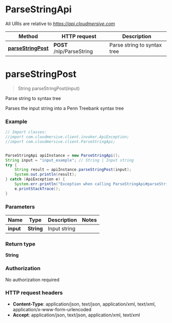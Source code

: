 # ParseStringApi

All URIs are relative to *https://api.cloudmersive.com*

Method | HTTP request | Description
------------- | ------------- | -------------
[**parseStringPost**](ParseStringApi.md#parseStringPost) | **POST** /nlp/ParseString | Parse string to syntax tree


<a name="parseStringPost"></a>
# **parseStringPost**
> String parseStringPost(input)

Parse string to syntax tree

Parses the input string into a Penn Treebank syntax tree

### Example
```java
// Import classes:
//import com.cloudmersive.client.invoker.ApiException;
//import com.cloudmersive.client.ParseStringApi;


ParseStringApi apiInstance = new ParseStringApi();
String input = "input_example"; // String | Input string
try {
    String result = apiInstance.parseStringPost(input);
    System.out.println(result);
} catch (ApiException e) {
    System.err.println("Exception when calling ParseStringApi#parseStringPost");
    e.printStackTrace();
}
```

### Parameters

Name | Type | Description  | Notes
------------- | ------------- | ------------- | -------------
 **input** | **String**| Input string |

### Return type

**String**

### Authorization

No authorization required

### HTTP request headers

 - **Content-Type**: application/json, text/json, application/xml, text/xml, application/x-www-form-urlencoded
 - **Accept**: application/json, text/json, application/xml, text/xml

